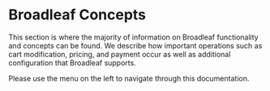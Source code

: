 # Broadleaf Concepts

This section is where the majority of information on Broadleaf functionality and concepts can be found. We describe how important operations such as cart modification, pricing, and payment occur as well as additional configuration that Broadleaf supports.

Please use the menu on the left to navigate through this documentation.
